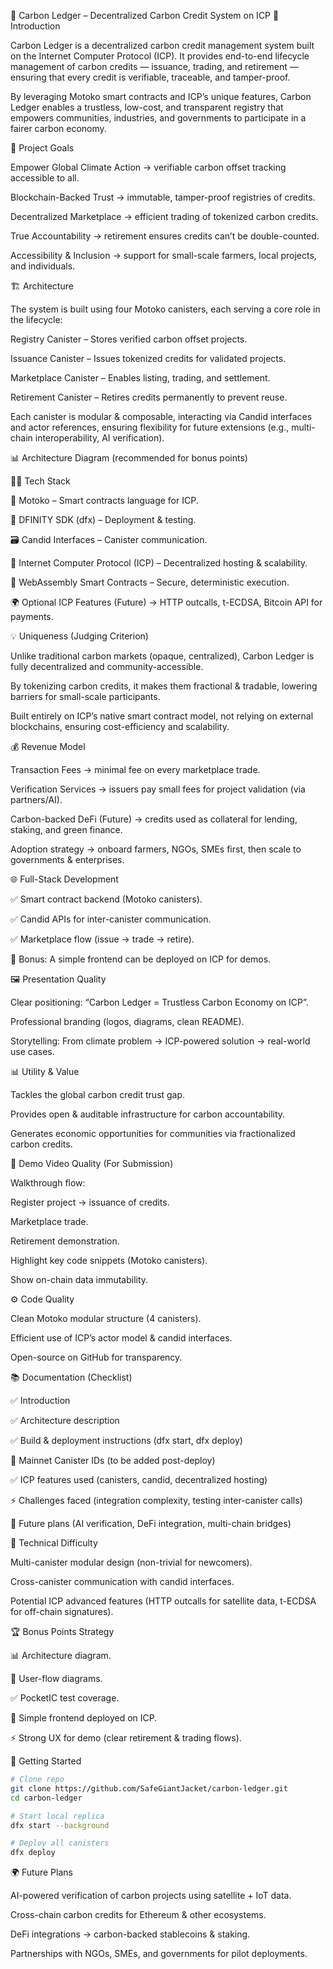 🌱 Carbon Ledger – Decentralized Carbon Credit System on ICP
📖 Introduction

Carbon Ledger is a decentralized carbon credit management system built on the Internet Computer Protocol (ICP). It provides end-to-end lifecycle management of carbon credits — issuance, trading, and retirement — ensuring that every credit is verifiable, traceable, and tamper-proof.

By leveraging Motoko smart contracts and ICP’s unique features, Carbon Ledger enables a trustless, low-cost, and transparent registry that empowers communities, industries, and governments to participate in a fairer carbon economy.

🎯 Project Goals

Empower Global Climate Action → verifiable carbon offset tracking accessible to all.

Blockchain-Backed Trust → immutable, tamper-proof registries of credits.

Decentralized Marketplace → efficient trading of tokenized carbon credits.

True Accountability → retirement ensures credits can’t be double-counted.

Accessibility & Inclusion → support for small-scale farmers, local projects, and individuals.

🏗️ Architecture

The system is built using four Motoko canisters, each serving a core role in the lifecycle:

Registry Canister – Stores verified carbon offset projects.

Issuance Canister – Issues tokenized credits for validated projects.

Marketplace Canister – Enables listing, trading, and settlement.

Retirement Canister – Retires credits permanently to prevent reuse.

Each canister is modular & composable, interacting via Candid interfaces and actor references, ensuring flexibility for future extensions (e.g., multi-chain interoperability, AI verification).

📊 Architecture Diagram (recommended for bonus points)

🧑‍💻 Tech Stack

🧠 Motoko – Smart contracts language for ICP.

🧪 DFINITY SDK (dfx) – Deployment & testing.

🗃️ Candid Interfaces – Canister communication.

🔗 Internet Computer Protocol (ICP) – Decentralized hosting & scalability.

🧠 WebAssembly Smart Contracts – Secure, deterministic execution.

🌍 Optional ICP Features (Future) → HTTP outcalls, t-ECDSA, Bitcoin API for payments.

💡 Uniqueness (Judging Criterion)

Unlike traditional carbon markets (opaque, centralized), Carbon Ledger is fully decentralized and community-accessible.

By tokenizing carbon credits, it makes them fractional & tradable, lowering barriers for small-scale participants.

Built entirely on ICP’s native smart contract model, not relying on external blockchains, ensuring cost-efficiency and scalability.

💰 Revenue Model

Transaction Fees → minimal fee on every marketplace trade.

Verification Services → issuers pay small fees for project validation (via partners/AI).

Carbon-backed DeFi (Future) → credits used as collateral for lending, staking, and green finance.

Adoption strategy → onboard farmers, NGOs, SMEs first, then scale to governments & enterprises.

🌐 Full-Stack Development

✅ Smart contract backend (Motoko canisters).

✅ Candid APIs for inter-canister communication.

✅ Marketplace flow (issue → trade → retire).

🚀 Bonus: A simple frontend can be deployed on ICP for demos.

🖼️ Presentation Quality

Clear positioning: “Carbon Ledger = Trustless Carbon Economy on ICP”.

Professional branding (logos, diagrams, clean README).

Storytelling: From climate problem → ICP-powered solution → real-world use cases.

📊 Utility & Value

Tackles the global carbon credit trust gap.

Provides open & auditable infrastructure for carbon accountability.

Generates economic opportunities for communities via fractionalized carbon credits.

🎥 Demo Video Quality (For Submission)

Walkthrough flow:

Register project → issuance of credits.

Marketplace trade.

Retirement demonstration.

Highlight key code snippets (Motoko canisters).

Show on-chain data immutability.

⚙️ Code Quality

Clean Motoko modular structure (4 canisters).

Efficient use of ICP’s actor model & candid interfaces.

Open-source on GitHub for transparency.

📚 Documentation (Checklist)

✅ Introduction

✅ Architecture description

✅ Build & deployment instructions (dfx start, dfx deploy)

🔗 Mainnet Canister IDs (to be added post-deploy)

✅ ICP features used (canisters, candid, decentralized hosting)

⚡ Challenges faced (integration complexity, testing inter-canister calls)

🚀 Future plans (AI verification, DeFi integration, multi-chain bridges)

🔧 Technical Difficulty

Multi-canister modular design (non-trivial for newcomers).

Cross-canister communication with candid interfaces.

Potential ICP advanced features (HTTP outcalls for satellite data, t-ECDSA for off-chain signatures).

🏆 Bonus Points Strategy

📊 Architecture diagram.

🔄 User-flow diagrams.

✅ PocketIC test coverage.

🎨 Simple frontend deployed on ICP.

⚡ Strong UX for demo (clear retirement & trading flows).

🚀 Getting Started
```bash
# Clone repo
git clone https://github.com/SafeGiantJacket/carbon-ledger.git
cd carbon-ledger

# Start local replica
dfx start --background

# Deploy all canisters
dfx deploy
```

🌍 Future Plans

AI-powered verification of carbon projects using satellite + IoT data.

Cross-chain carbon credits for Ethereum & other ecosystems.

DeFi integrations → carbon-backed stablecoins & staking.

Partnerships with NGOs, SMEs, and governments for pilot deployments.
